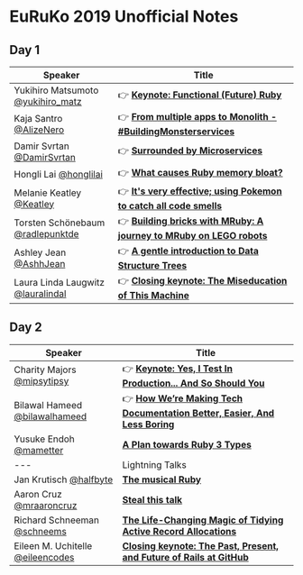 # EuRuKo 2019 Unofficial Notes

## Day 1

| Speaker                                                      | Title                                                        |
| ------------------------------------------------------------ | ------------------------------------------------------------ |
| Yukihiro Matsumoto [@yukihiro_matz](https://twitter.com/yukihiro_matz) | 👉 **[Keynote: Functional (Future) Ruby](talks/0101_-_Keynote_-_Functional_(Future)_Ruby.md)** |
| Kaja Santro [@AlizeNero](https://twitter.com/AlizeNero)      | 👉 **[From multiple apps to Monolith - #BuildingMonsterservices](talks/0102_-_From_multiple_apps_to_Monolith_-_BuildingMonsterservices.md)** |
| Damir Svrtan [@DamirSvrtan](https://twitter.com/DamirSvrtan) | 👉 **[Surrounded by Microservices](talks/0103_-_Surrounded_by_Microservices.md)** |
| Hongli Lai [@honglilai](https://twitter.com/honglilai)       | 👉 **[What causes Ruby memory bloat?](talks/0104_-_What_causes_Ruby_memory_bloat.md)** |
| Melanie Keatley [@Keatley](https://twitter.com/Keatley)      | 👉 **[It's very effective; using Pokemon to catch all code smells](talks/0105_-_It's_very_effective_-_using_Pokemon_to_catch_all_code_smells.md)** |
| Torsten Schönebaum [@radlepunktde](https://twitter.com/radlepunktde) | 👉 **[Building bricks with MRuby: A journey to MRuby on LEGO robots](talks/0106_-_Building_bricks_with_MRuby_-_A_journey_to_MRuby_on_LEGO_robots.md)** |
| Ashley Jean [@AshhJean](https://twitter.com/AshhJean)        | 👉 **[A gentle introduction to Data Structure Trees](talks/0107_-_A_gentle_introduction_to_Data_Structure_Trees.md)** |
| Laura Linda Laugwitz [@lauralindal](https://twitter.com/lauralindal) | 👉 **[Closing keynote: The Miseducation of This Machine](talks/0108_-_Closing_keynote_-_The_Miseducation_of_This_Machine.md)** |

## Day 2

| Speaker                                                      | Title                                                        |
| ------------------------------------------------------------ | ------------------------------------------------------------ |
| Charity Majors [@mipsytipsy](https://twitter.com/mipsytipsy) | 👉 **[Keynote: Yes, I Test In Production... And So Should You](talks/0201_-_Keynote_-_Yes_I_Test_in_Production_And_So_Should_You.md)** |
| Bilawal Hameed [@bilawalhameed](https://twitter.com/bilawalhameed) | 👉 **[How We’re Making Tech Documentation Better, Easier, And Less Boring](talks/0202_-_How_We're_Making_Tech_Documentation_Better_Easier_And_Less_Boring.md)** |
| Yusuke Endoh [@mametter](https://twitter.com/mametter)       | **[A Plan towards Ruby 3 Types](talks/0203_-_A_Plan_towards_Ruby_3_Types.md)** |
| ---                                                          | Lightning Talks                                              |
| Jan Krutisch [@halfbyte](https://twitter.com/halfbyte)       | **[The musical Ruby](talks/0204_-_The_musical_Ruby.md)**     |
| Aaron Cruz [@mraaroncruz](https://twitter.com/mraaroncruz)   | **[Steal this talk](talks/0205_-_Steal_this_talk.md)**       |
| Richard Schneeman [@schneems](https://twitter.com/schneems)  | **[The Life-Changing Magic of Tidying Active Record Allocations](talks/0206_-_The_Life-Changing_Magic_of_Tidying_Active_Record_Allocations.md)** |
| Eileen M. Uchitelle [@eileencodes](https://twitter.com/eileencodes) | **[Closing keynote: The Past, Present, and Future of Rails at GitHub](talks/0207_-_Closing_keynote_-_The_Past_Present_and_Future_of_Rails_at_GitHub.md)** |

